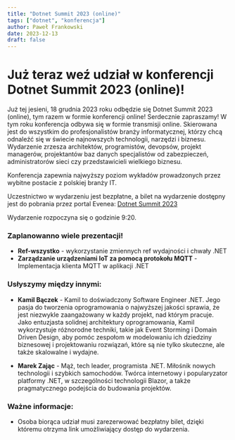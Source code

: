 ```yaml
---
title: "Dotnet Summit 2023 (online)"
tags: ["dotnet", "konferencja"]
author: Paweł Frankowski
date: 2023-12-13
draft: false
---
```


# Już teraz weź udział w konferencji Dotnet Summit 2023 (online)!

Już tej jesieni, 18 grudnia 2023 roku odbędzie się Dotnet Summit 2023 (online), tym razem w formie konferencji online! Serdecznie zapraszamy! W tym roku konferencja odbywa się w formie transmisji online. Skierowana jest do wszystkim do profesjonalistów branży informatycznej, którzy chcą odnaleźć się w świecie najnowszych technologii, narzędzi i biznesu.
Wydarzenie zrzesza architektów, programistów, devopsów, projekt managerów, projektantów baz danych specjalistów od zabezpieczeń, administratorów sieci czy przedstawicieli wielkiego biznesu.

Konferencja zapewnia najwyższy poziom wykładów prowadzonych przez wybitne postacie z polskiej branży IT. 

Uczestnictwo w wydarzeniu jest bezpłatne, a bilet na wydarzenie dostępny jest do pobrania przez portal Evenea: [Dotnet Summit 2023](https://app.evenea.pl/event/dotnetsummit/)

Wydarzenie rozpoczyna się o godzinie 9:20.

### Zaplanowanno wiele prezentacji!

- **Ref-wszystko** - wykorzystanie zmiennych ref wydajności i chwały .NET
- **Zarządzanie urządzeniami IoT za pomocą protokołu MQTT** - Implementacja klienta MQTT w aplikacji .NET

### Usłyszymy między innymi:
- **Kamil Bączek** - Kamil to doświadczony Software Engineer .NET. Jego pasja do tworzenia oprogramowania o najwyższej jakości sprawia, że jest niezwykle zaangażowany w każdy projekt, nad którym pracuje. Jako entuzjasta solidnej architektury oprogramowania, Kamil wykorzystuje różnorodne techniki, takie jak Event Storming i Domain Driven Design, aby pomóc zespołom w modelowaniu ich dziedziny biznesowej i projektowaniu rozwiązań, które są nie tylko skuteczne, ale także skalowalne i wydajne. 
 
- **Marek Zając** - Mąż, tech leader, programista .NET. Miłośnik nowych technologii i szybkich samochodów. Twórca internetowy i popularyzator platformy .NET, w szczególności technologii Blazor, a także pragmatycznego podejścia do budowania projektów.

### Ważne informacje:
- Osoba biorąca udział musi zarezerwować bezpłatny bilet, dzięki któremu otrzyma link umożliwiający dostęp do wydarzenia.
